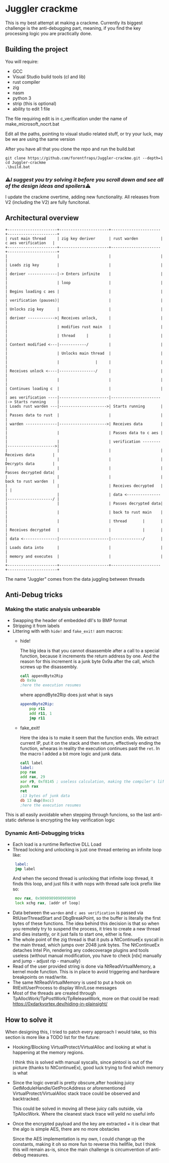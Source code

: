 # Juggler crackme

This is my best attempt at making a crackme. Currently its biggest challenge is the anti-debugging part, meaning, if you find the key processing logic you are practically done. 

## Building the project

You will require:
 - GCC
 - Visual Studio build tools (cl and lib)
 - rust compiler
 - zig
 - nasm
 - python 3
 - strip (this is optional)
 - ability to edit 1 file

The file requiring edit is in c_verification under the name of make_microsoft_nocrt.bat

Edit all the paths, pointing to visual studio related stuff, or try your luck, may be we are using the same version

After you have all that you clone the repo and run the build.bat

```shell
git clone https://github.com/forentfraps/Juggler-crackme.git --depth=1
cd Juggler-crackme
.\build.bat
```
### ⚠️*I suggest you try solving it before you scroll down and see all of the design ideas and spoilers*⚠️

I update the crackme overtime, adding new functionality. All releases from V2 (including the V2) are fully funcitonal.

## Architectural overview
```
+----------------------+----------------------+----------------------+----------------------+
| rust main thread     | zig key deriver      | rust warden          | c aes verification   |
+----------------------+----------------------+----------------------+----------------------+
|                      |                      |                      |                      |
| Loads zig key        |                      |                      |                      |
| deriver -------------|-> Enters infinite    |                      |                      |
|                      | loop                 |                      |                      |
| Begins loading c aes |                      |                      |                      |
| verification (pauses)|                      |                      |                      |
| Unlocks zig key      |                      |                      |                      |
| deriver ------------>| Receives unlock,     |                      |                      |
|                      | modifies rust main   |                      |                      |
|                      | thread     |         |                      |                      |
| Context modified <---|------------/         |                      |                      |
|                      | Unlocks main thread  |                      |                      |
|                      |                |     |                      |                      |
| Receives unlock <----|----------------/     |                      |                      |
|                      |                      |                      |                      |
| Continues loading c  |                      |                      |                      |
| aes verification ----|----------------------|----------------------|-> Starts running     |
| Loads rust warden ---|--------------------->| Starts running       |                      |
| Passes data to rust  |                      |                      |                      |
| warden --------------|--------------------->| Receives data        |                      |
|                      |                      | Passes data to c aes |                      |
|                      |                      | verification --------|--------------------->|
|                      |                      |                      | Receives data        |
|                      |                      |                      | Decrypts data        |
|                      |                      |                      | Passes decrypted data|
|                      |                      |                      | back to rust warden  |
|                      |                      | Receives decrypted   |                    | |
|                      |                      | data <---------------|--------------------/ |
|                      |                      | Passes decrypted data|                      |
|                      |                      | back to rust main    |                      |
|                      |                      | thread       |       |                      |
| Receives decrypted   |                      |              |       |                      |
| data <---------------|----------------------|--------------/       |                      |
| Loads data into      |                      |                      |                      |
| memory and executes  |                      |                      |                      |
+----------------------+----------------------+----------------------+----------------------+

```

The name "Juggler" comes from the data juggling between threads 
## Anti-Debug tricks

### Making the static analysis unbearable
- Swapping the header of embedded dll's to BMP format 
- Stripping it from labels
- Littering with with `hide!` and `fake_exit!` asm macros:
    - hide!

      The big idea is that you cannot disassemble after a call to a special function, because it increments the return address by one. And the reason for this increment is a junk byte 0x9a after the call, which screws up the disassembly.
      ```asm
      call appendByte2Rip
      db 0x9a
      ;here the execution resumes
      ```
      where appndByte2Rip does just what is says
      ```asm
      appendByte2Rip:
          pop r11
          add r11, 1
          jmp r11
      ```
    - fake_exit!

      Here the idea is to make it seem that the function ends. We extract current IP, put it on the stack and then return, effectively ending the function, whearas in reality the execution continues past the `ret`.
      In the macro I added a bit more logic and junk data.
      ```asm
      call label
      label:
      pop rax
      add rax, 29
      xor r9, 0xf8145 ; useless calculation, making the compiler's life more difficult, since I clobber one more register
      push rax
      ret 
      ;13 bytes of junk data
      db 13 dup(0xcc)
      ;here the execution resumes
      ```

This is all easily avoidable when stepping through funcions, so the last anti-static defense is encrypting the key verification logic



### Dynamic Anti-Debugging tricks
 - Each load is a runtime Reflective DLL Load
 - Thread locking and unlocking is just one thread entering an infinite loop like:
   ```asm
    label:
    jmp label
   ```
   And when the second thread is unlocking that infinite loop thread, it finds this loop, and just fills it with nops  with thread safe lock prefix like so:
   ```asm
    mov rax, 0x9090909090909090
    lock xchg rax, [addr of loop]
   ```
 - Data between the `warden` and `c aes verification` is passed via RtlUserThreadStart and DbgBreakPoint, so the buffer is literally the first bytes of these functions. The idea behind this decision is that so when you remotely try to suspend the process, it tries to create a new thread and dies instantly, or it just fails to start one, either is fine. 
 - The whole point of the zig thread is that it puts a NtContinueEx syscall in the main thread, which jumps over 2048 junk bytes. The NtContinueEx detaches Intel Pin, rendering any codecoverage plugins and tools useless (without manual modification, you have to check [rdx] manually and jump - adjust rip - manually)
 - Read of the user provided string is done via NtReadVirtualMemory, a kernel mode function. This is in place to avoid triggering and hardware breakpoints on read/write.
 - The same NtReadVirtualMemory is used to put a hook on RtlExitUserProcess to display Win/Lose messages
 - Most of the threads are created through TpAllocWork/TpPostWork/TpReleaseWork, more on that could be read: https://0xdarkvortex.dev/hiding-in-plainsight/


## How to solve it

When designing this, I tried to patch every approach I would take, so this section is more like a TODO list for the future:
 - Hooking/Blocking VirtualProtect/VirtualAlloc and looking at what is happening at the memory regions.
   
   I think this is solved with manual syscalls, since pintool is out of the picture (thanks to NtContinueEx), good luck trying to find which memory is what
 - Since the logic overall is pretty obscure,after hooking juicy GetModuleHandle/GetProcAddress or aforementioned VirtualProtect/VirtualAlloc stack trace could be observed and backtracked.

   This could be solved in moving all these juicy calls outside, via TpAllocWork. Where the cleanest stack trace will yeild no useful info

  - Once the encrypted payload and the key are extracted + it is clear that the algo is simple AES, there are no more obstacles

    Since the AES implementation is my own, I could change up the constants, making it oh so more fun to reverse this hellfile, but I think this will remain as-is, since the main challenge is circumvention of anti-debug measures.




